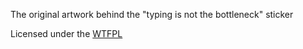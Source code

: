 The original artwork behind the "typing is not the bottleneck" sticker

Licensed under the [WTFPL](http://www.wtfpl.net/)
